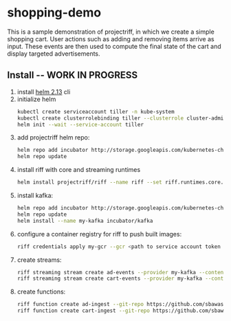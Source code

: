 # shopping-demo

This is a sample demonstration of projectriff, in which we create a simple shopping cart.
User actions such as adding and removing items arrive as input. These events are then used
to compute the final state of the cart and display targeted advertisements.


## Install -- WORK IN PROGRESS

1. install [helm 2.13](https://github.com/helm/helm/releases/tag/v2.13.1) cli
1. initialize helm
    ```sh
    kubectl create serviceaccount tiller -n kube-system
    kubectl create clusterrolebinding tiller --clusterrole cluster-admin --serviceaccount kube-system:tiller
    helm init --wait --service-account tiller
    ```
1. add projectriff helm repo:
    ```sh
    helm repo add incubator http://storage.googleapis.com/kubernetes-charts-incubator
    helm repo update
    ```
1. install riff with core and streaming runtimes
    ```sh
    helm install projectriff/riff --name riff --set riff.runtimes.core.enabled=true --set riff.runtimes.streaming.enabled=true --devel
    ```
1. install kafka:
    ```sh
    helm repo add incubator http://storage.googleapis.com/kubernetes-charts-incubator
    helm repo update
    helm install --name my-kafka incubator/kafka
    ```
1. configure a container registry for riff to push built images:
    ```sh
    riff credentials apply my-gcr --gcr <path to service account token file> --set-default-image-prefix
    ```
1. create streams:
    ```sh
    riff streaming stream create ad-events --provider my-kafka --content-type application/json
    riff streaming stream create cart-events --provider my-kafka --content-type application/json
    ```
1. create functions:
    ```sh
    riff function create ad-ingest --git-repo https://github.com/sbawaska/shopping-demo.git --sub-path ad-ingest/
    riff function create cart-ingest --git-repo https://github.com/sbawaska/shopping-demo.git --sub-path cart-ingest/
    ```
